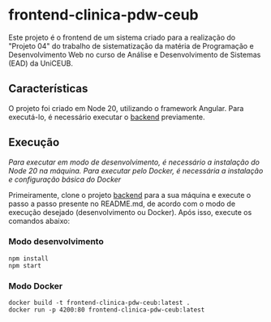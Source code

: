 # frontend-clinica-pdw-ceub

Este projeto é o frontend de um sistema criado para a realização do "Projeto 04" do trabalho de sistematização da matéria de Programação e Desenvolvimento Web no curso de Análise e Desenvolvimento de Sistemas (EAD) da UniCEUB.

## Características

O projeto foi criado em Node 20, utilizando o framework Angular. Para executá-lo, é necessário executar o [backend](https://github.com/GuiTav/backend-clinica-pdw-ceub) previamente.

## Execução

*Para executar em modo de desenvolvimento, é necessário a instalação do Node 20 na máquina.*
*Para executar pelo Docker, é necessária a instalação e configuração básica do Docker*

Primeiramente, clone o projeto [backend](https://github.com/GuiTav/backend-clinica-pdw-ceub) para a sua máquina e execute o passo a passo presente no README.md, de acordo com o modo de execução desejado (desenvolvimento ou Docker). Após isso, execute os comandos abaixo:

### Modo desenvolvimento

```
npm install
npm start
```

### Modo Docker

```
docker build -t frontend-clinica-pdw-ceub:latest .
docker run -p 4200:80 frontend-clinica-pdw-ceub:latest
```